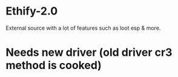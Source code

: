 # Ethify-2.0
External source with a lot of features such as loot esp &amp; more.

# Needs new driver (old driver cr3 method is cooked)
